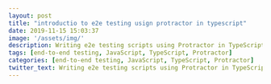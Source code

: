 ```yaml
---
layout: post
title: "introductio to e2e testing usign protractor in typescript"
date: 2019-11-15 15:03:37
image: '/assets/img/'
description: Writing e2e testing scripts using Protractor in TypeScript (Part One)
tags: [end-to-end testing, JavaScript, TypeScript, Protractor]
categories: [end-to-end testing, JavaScript, TypeScript, Protractor]
twitter_text: Writing e2e testing scripts using Protractor in TypeScript (Part One)
---
```


